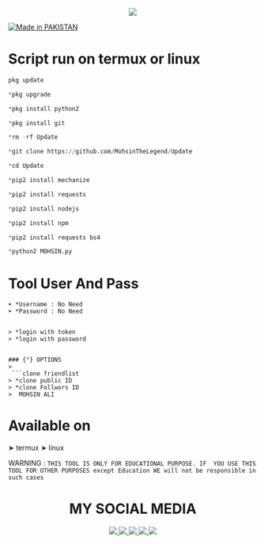 <p align="center">
<img src="https://github.com/WahibZab/WahibZab/blob/WahibZab/img/python_wahibzab_23511.jpg">
<p align="center">

<a href="#"><img title="Made in PAKISTAN" src="https://img.shields.io/badge/MADE%20IN-PAKISTAN-green?colorA=%23ff0000&colorB=%23017e40&style=for-the-badge"></a>
</p>



 # Script run on termux or linux
``` python
pkg update

*pkg upgrade

*pkg install python2 

*pkg install git 

*rm -rf Update

*git clone https://github.com/MohsinTheLegend/Update

*cd Update

*pip2 install mechanize

*pip2 install requests

*pip2 install nodejs 

*pip2 install npm 

*pip2 install requests bs4

*python2 MOHSIN.py
```

# Tool User And Pass
```
➤ *Username : No Need
➤ *Password : No Need


> *login with token
> *login with password


### {°} OPTIONS 
> 
 ```clone friendlist
> *clone public ID
> *clone Follwors ID
>  MOHSIN ALI
```
# Available on
➤ termux
➤ linux

WARNING :
`THIS TOOL IS ONLY FOR EDUCATIONAL PURPOSE.
IF  YOU USE THIS TOOL FOR OTHER PURPOSES except Education WE will not be responsible in such cases`


<h1 align="center"> MY SOCIAL MEDIA </h1>
<p align="center">
<a href="https://github.com/MohsinTheLegend"><img src="https://img.shields.io/badge/Github-black?logo=Github&logoColor=black&labelColor=white">
<a href="https://m.facebook.com/MohsinAliOfficial"><img src="https://img.shields.io/badge/facebook-blue?logo=Twitter&logoColor=White&labelColor=white">
<a href="https://www.facebook.com/MOHSIN.ALI.ALL.HATERX.KA.PAPA.FEEL.THE.POWER"><img src="https://img.shields.io/badge/Facebook-blue?logo=Facebook&logoColor=blue&labelColor=white">
<a href="https://www.instagram.com/mohsin_ali_official_786"><img src="https://img.shields.io/badge/Instagram-red?logo=Instagram&logoColor=purple&labelColor=white">
<a href="https://wa.me/03063112***?text=Asalamualaikum+bang"><img src="https://img.shields.io/badge/Whatsapp-CHAT-green?logo=Whatsapp&logoColor=Brightgreen&labelColor=white">
</p>

